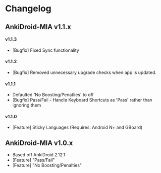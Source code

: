 # Changelog

## AnkiDroid-MIA v1.1.x

#### v1.1.3

* [Bugfix] Fixed Sync functionality

#### v1.1.2

* [Bugfix] Removed unnecessary upgrade checks when app is updated.

#### v1.1.1

* Defaulted 'No Boosting/Penatlies' to off
* [Bugfix] Pass/Fail - Handle Keyboard Shortcuts as 'Pass' rather than ignoring them

#### v1.1.0

* [Feature] Sticky Languages (Requires: Android N+ and GBoard) 

## AnkiDroid-MIA v1.0.x

* Based off AnkiDroid 2.12.1
* [Feature] "Pass/Fail"
* [Feature] "No Boosting/Penalties"
